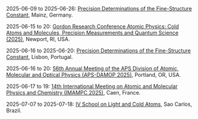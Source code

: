 2025-06-09 to 2025-06-26: [Precision Determinations of the Fine-Structure Constant](https://www.mitp.uni-mainz.de/fine-structure-constant-2025/ "The workshop focuses on precision measurements of the fine-structure constant, exploring fundamental physics. Topics include atomic spectroscopy, QED tests, and electron scattering. Discussions cover experimental techniques and theoretical calculations, advancing precision physics and testing Standard Model predictions."), Mainz, Germany.

2025-06-15 to 20: [Gordon Research Conference Atomic Physics: Cold Atoms and Molecules, Precision Measurements and Quantum Science (2025)](https://www.grc.org/atomic-physics-conference/2025/ "This conference explores atomic physics, focusing on cold atoms, ultracold molecules, and quantum precision measurements. Topics include quantum gases, atomic clocks, and quantum simulation, with applications in quantum computing and fundamental physics, emphasizing experimental quantum science."), Newport, RI, USA.

2025-06-16 to 2025-06-20: [Precision Determinations of the Fine-Structure Constant](https://indico.cern.ch/event/1402337/ "The workshop focuses on precision measurements of the fine-structure constant, exploring fundamental physics. Topics include atomic spectroscopy, QED tests, and electron scattering. Discussions cover experimental techniques and theoretical calculations, advancing precision physics."), Lisbon, Portugal.

2025-06-16 to 20: [56th Annual Meeting of the APS Division of Atomic, Molecular and Optical Physics (APS-DAMOP 2025)](https://www.aps.org/events/2025/atomic-molecular-optical-physics "APS-DAMOP 2025 focuses on atomic, molecular, and optical physics, covering quantum optics, ultracold gases, and precision spectroscopy. Topics include quantum information, molecular dynamics, and applications in quantum technologies, emphasizing experimental and theoretical advancements."), Portland, OR, USA.

2025-06-17 to 19: [14th International Meeting on Atomic and Molecular Physics and Chemistry (IMAMPC 2025)](https://imampc2025.sciencesconf.org "IMAMPC 2025 focuses on atomic and molecular physics and chemistry, covering plasma interactions, molecular dynamics, and spectroscopy. Topics include reactive collisions, plasma chemistry, and applications in astrophysics and materials, emphasizing experimental and theoretical studies."), Caen, France.

2025-07-07 to 2025-07-18: [IV School on Light and Cold Atoms](https://indico.cern.ch/event/1402334/ "The school trains researchers in light and cold atom physics, focusing on quantum systems. Topics include laser cooling, Bose-Einstein condensates, and quantum optics. Lectures cover applications in quantum simulation and precision measurements, advancing atomic physics."), Sao Carlos, Brazil.

